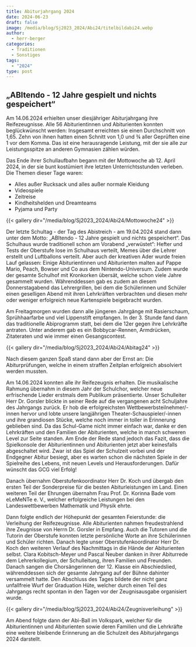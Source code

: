 ```yaml
---
title: Abiturjahrgang 2024
date: 2024-06-23
draft: false
image: /media/blog/Sj2023_2024/Abi24/titelbildabi24.webp
author:
  - herr-berger
categories:
  - Traditionen
  - Sonstiges
tags:
  - "2024"
type: post
---
```

## „ABItendo - 12 Jahre gespielt und nichts gespeichert“

Am 14.06.2024 erhielten unser diesjähriger Abiturjahrgang ihre Reifezeugnisse. Alle 56 Abiturientinnen und Abiturienten konnten beglückwünscht werden: Insgesamt erreichten sie einen Durchschnitt von 1,65. Zehn von ihnen hatten einen Schnitt von 1,0 und ¾ aller Geprüften eine 1 vor dem Komma. Das ist eine herausragende Leistung, mit der sie alle zur Leistungsspitze an anderen Gymnasien zählen würden.

Das Ende ihrer Schullaufbahn begann mit der Mottowoche ab 12. April 2024, in der sie bunt kostümiert ihre letzten Unterrichtsstunden verleben. Die Themen dieser Tage waren:

- Alles außer Rucksack und alles außer normale Kleidung
- Videospiele
- Zeitreise
- Kindheitshelden und Dreamteams
- Pyjama und Party



{{< gallery dir="/media/blog/Sj2023_2024/Abi24/Mottowoche24" >}}



Der letzte Schultag - der Tag des Abistreich - am 19.04.2024 stand dann unter dem Motto: „ABItendo - 12 Jahre gespielt und nichts gespeichert“. Das Schulhaus wurde traditionell schon am Vorabend „verwüstet“: Hefter und Tests der Oberstufe lose im Schulhaus verteilt, Memes über die Lehrer erstellt und Luftballons verteilt. Aber auch der kreativen Ader wurde freien Lauf gelassen: Einige Abiturientinnen und Abiturienten malten auf Pappe Mario, Peach, Bowser und Co aus dem Nintendo-Universum. Zudem wurde der gesamte Schulhof mit Kronkorken übersät, welche schon viele Jahre gesammelt wurden. Währenddessen gab es zudem an diesem Donnerstagabend das Lehrergrillen, bei dem die Schülerinnen und Schüler einen geselligen Abend mit ihren Lehrkräften verbrachten und diesen mehr oder weniger erfolgreich neue Kartenspiele beigebracht wurden.

Am Freitagmorgen wurden dann alle jüngeren Jahrgänge mit Rasierschaum, Sprühhaarfarbe und viel Lippenstift empfangen. In der 3. Stunde fand dann das traditionelle Abiprogramm statt, bei dem die 12er gegen ihre Lehrkräfte antraten. Unter anderem gab es ein Bobbycar-Rennen, Armdrücken, Zitateraten und wie immer einen Gesangscontest.



{{< gallery dir="/media/blog/Sj2023_2024/Abi24/Abitag24" >}}



Nach diesem ganzen Spaß stand dann aber der Ernst an: Die Abiturprüfungen, welche in einem straffen Zeitplan erfolgreich absolviert werden mussten.

Am 14.06.2024 konnten alle ihr Reifezeugnis erhalten. Die musikalische Rahmung übernahm in diesem Jahr der Schulchor, welcher neue erfrischende Lieder erstmals dem Publikum präsentierte. Unser Schulleiter Herr Dr. Gorsler blickte in seiner Rede auf die vergangenen acht Schuljahre des Jahrgangs zurück. Er hob die erfolgreichsten Wettbewerbsteilnehmer/-innen hervor und lobte unsere langjährigen Theater-Schauspieler/-innen und ihre grandiosen Stücke, welche noch immer in toller in Erinnerung geblieben sind. Da das Schul-Game nicht immer einfach war, danke er den Lehrkräften und den Familien der Abiturienten, welche in manch schweren Level zur Seite standen. Am Ende der Rede stand jedoch das Fazit, dass die Spielkonsole der Abiturientinnen und Abiturienten jetzt aber keinesfalls abgeschaltet wird. Zwar ist das Spiel der Schulzeit vorbei und der Endgegner Abitur besiegt, aber es warten schon die nächsten Spiele in der Spielreihe des Lebens, mit neuen Levels und Herausforderungen. Dafür wünscht das GCG viel Erfolg!

Danach übernahm Oberstufenkoordinator Herr Dr. Koch und übergab den ersten Teil der Sonderpreise für die besten Abiturleistungen im Land. Einen weiteren Teil der Ehrungen übernahm Frau Prof. Dr. Korinna Bade vom eLeMeNTe e. V., welcher erfolgreiche Leistungen bei den Landeswettbewerben Mathematik und Physik ehrte.

Dann folgte endlich der Höhepunkt der gesamten Feierstunde: die Verleihung der Reifezeugnisse. Alle Abiturienten nahmen freudestrahlend ihre Zeugnisse von Herrn Dr. Gorsler in Empfang. Auch die Tutoren und die Tutorin der Oberstufe konnten letzte persönliche Worte an ihre Schülerinnen und Schüler richten. Danach legte unser Oberstufenkoordinator Herr Dr. Koch den weiteren Verlauf des Nachmittags in die Hände der Abiturienten selbst. Clara Kobitsch-Meyer und Pascal Neuber danken in ihrer Abiturrede dem Lehrerkollegium, der Schulleitung, ihren Familien und Freunden. Danach sangen die Chorsängerinnen der 12. Klasse ein Abschiedslied, währenddessen sich der gesamte Jahrgang auf der Bühne dahinter versammelt hatte. Den Abschluss des Tages bildete der nicht ganz unfallfreie Wurf der Graduation Hüte, welcher durch einen Teil des Jahrgangs recht spontan in den Tagen vor der Zeugnisausgabe organisiert wurde.

{{< gallery dir="/media/blog/Sj2023_2024/Abi24/Zeugnisverleihung" >}}

Am Abend folgte dann der Abi-Ball im Volkspark, welcher für die Abiturientinnen und Abiturienten sowie deren Familien und die Lehrkräfte eine weitere bleibende Erinnerung an die Schulzeit des Abiturjahrgangs 2024 darstellt.
